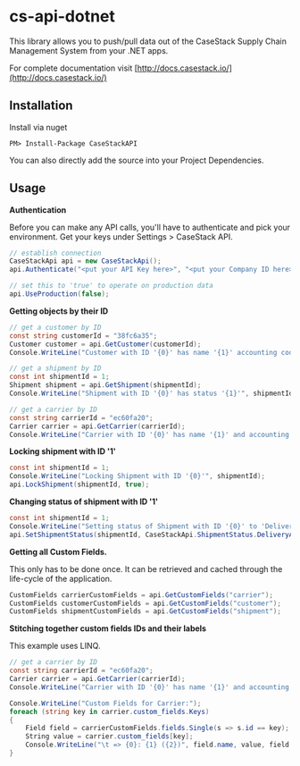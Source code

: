 # cs-api-dotnet
This library allows you to push/pull data out of the CaseStack Supply Chain Management System from your .NET apps.

For complete documentation visit [http://docs.casestack.io/](http://docs.casestack.io/)

## Installation

Install via nuget

	PM> Install-Package CaseStackAPI

You can also directly add the source into your Project Dependencies.

## Usage

**Authentication**

Before you can make any API calls, you'll have to authenticate and pick your environment. Get your keys under Settings > CaseStack API.

```C#
// establish connection
CaseStackApi api = new CaseStackApi();
api.Authenticate("<put your API Key here>", "<put your Company ID here>");

// set this to 'true' to operate on production data
api.UseProduction(false);
````

**Getting objects by their ID**
	
```C#
// get a customer by ID
const string customerId = "38fc6a35";
Customer customer = api.GetCustomer(customerId);
Console.WriteLine("Customer with ID '{0}' has name '{1}' accounting code '{2}'", customerId, customer.name, customer.billing.accounting_code);

// get a shipment by ID
const int shipmentId = 1;
Shipment shipment = api.GetShipment(shipmentId);
Console.WriteLine("Shipment with ID '{0}' has status '{1}'", shipmentId, shipment.status);

// get a carrier by ID
const string carrierId = "ec60fa20";
Carrier carrier = api.GetCarrier(carrierId);
Console.WriteLine("Carrier with ID '{0}' has name '{1}' and accounting code '{2}'", carrierId, carrier.name, carrier.billing.accounting_code);
```

**Locking shipment with ID '1'**

```C#
const int shipmentId = 1;    
Console.WriteLine("Locking Shipment with ID '{0}'", shipmentId);
api.LockShipment(shipmentId, true);
```

**Changing status of shipment with ID '1'**

```C#
const int shipmentId = 1;    
Console.WriteLine("Setting status of Shipment with ID '{0}' to 'Delivery Apt Scheduled'", shipmentId);
api.SetShipmentStatus(shipmentId, CaseStackApi.ShipmentStatus.DeliveryAppointmentScheduled);
```    

**Getting all Custom Fields.**

This only has to be done once. It can be retrieved and cached through the life-cycle of the application.

```C#
CustomFields carrierCustomFields = api.GetCustomFields("carrier");
CustomFields customerCustomFields = api.GetCustomFields("customer");
CustomFields shipmentCustomFields = api.GetCustomFields("shipment");
```

**Stitching together custom fields IDs and their labels**

This example uses LINQ.

```C#
// get a carrier by ID
const string carrierId = "ec60fa20";
Carrier carrier = api.GetCarrier(carrierId);
Console.WriteLine("Carrier with ID '{0}' has name '{1}' and accounting code '{2}'", carrierId, carrier.name, carrier.billing.accounting_code);

Console.WriteLine("Custom Fields for Carrier:");
foreach (string key in carrier.custom_fields.Keys)
{
    Field field = carrierCustomFields.fields.Single(s => s.id == key);
    String value = carrier.custom_fields[key];
    Console.WriteLine("\t => {0}: {1} ({2})", field.name, value, field.type);
}
```	
